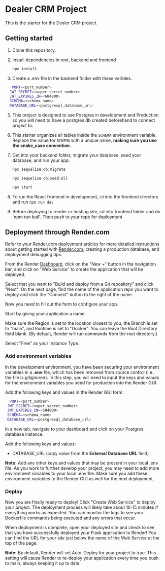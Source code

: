 # Dealer CRM Project

This is the starter for the Dealer CRM project.

## Getting started

1. Clone this repository.

2. Install dependencies in root, backend and frontend

   ```bash
   npm install
   ```

3. Create a .env file in the backend folder with these varibles.
```bash
   PORT=<port_number>
  JWT_SECRET=<super_secret_number>
  JWT_EXPIRES_IN=<604800>
  SCHEMA=<schema_name>
  DATABASE_URL=<postgresql_database_url>
```
5. This project is designed to use Postgres in development and Production so you will need to have a postgres db created beforehand to connect project to.

6. This starter organizes all tables inside the `SCHEMA` environment variable.  Replace the value for
   `SCHEMA` with a unique name, **making sure you use the snake_case
   convention.**

7. Get into your backend folder, migrate your database, seed your database, and run your
   app:

   ```bash
   npx sequelize db:migrate
   ```

   ```bash
   npx sequelize db:seed:all
   ```

   ```bash
   npm start
   ```


8. To run the React frontend in development, `cd` into the frontend
   directory and run `npm run dev`

9. Before deploying to render or hosting site, cd into frontend folder and do 'npm run buil'.  Then push to your repo for deployment

## Deployment through Render.com

Refer to your Render.com deployment articles for more detailed instructions
about getting started with [Render.com], creating a production database, and
deployment debugging tips.

From the Render [Dashboard], click on the "New +" button in the navigation bar,
and click on "Web Service" to create the application that will be deployed.

Select that you want to "Build and deploy from a Git repository" and click
"Next". On the next page, find the name of the application repo you want to
deploy and click the "Connect" button to the right of the name.

Now you need to fill out the form to configure your app.

Start by giving your application a name.

Make sure the Region is set to the location closest to you, the Branch is set to
"main", and Runtime is set to "Docker". You can leave the Root Directory field
blank. (By default, Render will run commands from the root directory.)

Select "Free" as your Instance Type.

### Add environment variables

In the development environment, you have been securing your environment
variables in a __.env__ file, which has been removed from source control (i.e.,
the file is gitignored). In this step, you will need to input the keys and
values for the environment variables you need for production into the Render
GUI.

Add the following keys and values in the Render GUI form:

 ```bash
   PORT=<port_number>
  JWT_SECRET=<super_secret_number>
  JWT_EXPIRES_IN=<604800>
  SCHEMA=<schema_name>
  DATABASE_URL=<postgresql_database_url>
```

In a new tab, navigate to your dashboard and click on your Postgres database
instance.

Add the following keys and values:

- DATABASE_URL (copy value from the **External Database URL** field)

**Note:** Add any other keys and values that may be present in your local
.env file. As you work to further develop your project, you may need to add
more environment variables to your local .env file. Make sure you add these
environment variables to the Render GUI as well for the next deployment.

### Deploy

Now you are finally ready to deploy! Click "Create Web Service" to deploy your
project. The deployment process will likely take about 10-15 minutes if
everything works as expected. You can monitor the logs to see your Dockerfile
commands being executed and any errors that occur.

When deployment is complete, open your deployed site and check to see that you
have successfully deployed your Flask application to Render! You can find the
URL for your site just below the name of the Web Service at the top of the page.

**Note:** By default, Render will set Auto-Deploy for your project to true. This
setting will cause Render to re-deploy your application every time you push to
main, always keeping it up to date.

[Render.com]: https://render.com/
[Dashboard]: https://dashboard.render.com/

